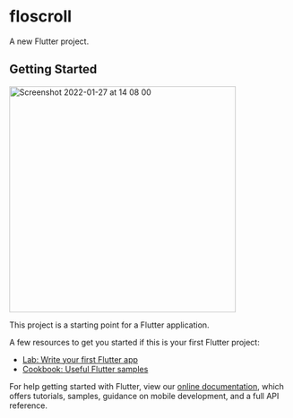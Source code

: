 # floscroll

A new Flutter project.

## Getting Started
<img width="404" alt="Screenshot 2022-01-27 at 14 08 00" src="https://user-images.githubusercontent.com/36797498/151365479-6ad9724d-c0f3-4543-8dff-1d6ed30b43f0.png">

This project is a starting point for a Flutter application.

A few resources to get you started if this is your first Flutter project:

- [Lab: Write your first Flutter app](https://flutter.dev/docs/get-started/codelab)
- [Cookbook: Useful Flutter samples](https://flutter.dev/docs/cookbook)

For help getting started with Flutter, view our
[online documentation](https://flutter.dev/docs), which offers tutorials,
samples, guidance on mobile development, and a full API reference.
